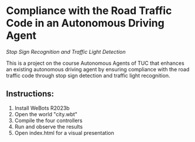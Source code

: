 # Compliance with the Road Traffic Code in an Autonomous Driving Agent
*Stop Sign Recognition and Traffic Light Detection*

This is a project on the course Autonomous Agents of TUC that enhances an existing autonomous driving agent by ensuring compliance with the road traffic code through stop sign detection and traffic light recognition.

## Instructions:
1. Install WeBots R2023b
2. Open the world "city.wbt"
3. Compile the four controllers
4. Run and observe the results
5. Open index.html for a visual presentation
